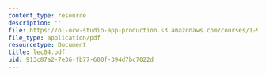 ```yaml
---
content_type: resource
description: ''
file: https://ol-ocw-studio-app-production.s3.amazonaws.com/courses/1-978-from-nano-to-macro-introduction-to-atomistic-modeling-techniques-january-iap-2007/913c87a27e36fb77600f394d7bc7022d_lec04.pdf
file_type: application/pdf
resourcetype: Document
title: lec04.pdf
uid: 913c87a2-7e36-fb77-600f-394d7bc7022d
---
```

